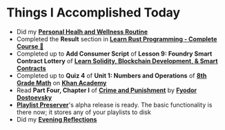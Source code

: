 # Things I Accomplished Today

- Did my **[Personal Healh and Wellness Routine](../../routines/personal-health-and-wellness-routine-2024-week-8.md)**
- Completed the **Result** section in **[Learn Rust Programming - Complete Course 🦀](https://www.youtube.com/watch?v=BpPEoZW5IiY)**
- Completed up to **Add Consumer Script** of **Lesson 9: Foundry Smart Contract Lottery** of **[Learn Solidity, Blockchain Development, & Smart Contracts](https://www.youtube.com/watch?v=umepbfKp5rI)**
- Completed up to **Quiz 4** of **Unit 1: Numbers and Operations** of **[8th Grade Math](https://www.khanacademy.org/math/cc-eighth-grade-math)** on **[Khan Academy](https://www.khanacademy.org)**
- Read **Part Four, Chapter I** of **[Crime and Punishment](https://www.goodreads.com/book/show/7144.Crime_and_Punishment)** by **[Fyodor Dostoevsky](https://www.goodreads.com/author/show/3137322.Fyodor_Dostoevsky)**
- **[Playlist Preserver](https://github.com/evorhard/Playlist-Preserver)**'s alpha release is ready. The basic functionality is there now; it stores any of your playlists to disk
- Did my **[Evening Reflections](../../routines/evening-reflections.md)**
